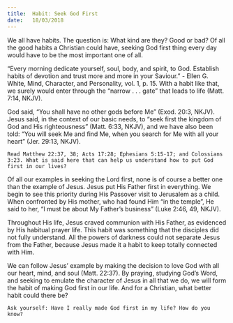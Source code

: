 ```yaml
---
title:  Habit: Seek God First
date:   18/03/2018
---
```


We all have habits. The question is: What kind are they? Good or bad? Of all the good habits a Christian could have, seeking God first thing every day would have to be the most important one of all.

“Every morning dedicate yourself, soul, body, and spirit, to God. Establish habits of devotion and trust more and more in your Saviour.” - Ellen G. White, Mind, Character, and Personality, vol. 1, p. 15. With a habit like that, we surely would enter through the “narrow  . . .  gate” that leads to life (Matt. 7:14, NKJV).

God said, “You shall have no other gods before Me” (Exod. 20:3, NKJV). Jesus said, in the context of our basic needs, to “seek first the kingdom of God and His righteousness” (Matt. 6:33, NKJV), and we have also been told: “You will seek Me and find Me, when you search for Me with all your heart” (Jer. 29:13, NKJV).

`Read Matthew 22:37, 38; Acts 17:28; Ephesians 5:15-17; and Colossians 3:23. What is said here that can help us understand how to put God first in our lives?`

Of all our examples in seeking the Lord first, none is of course a better one than the example of Jesus. Jesus put His Father first in everything. We begin to see this priority during His Passover visit to Jerusalem as a child. When confronted by His mother, who had found Him “in the temple”, He said to her, “I must be about My Father’s business” (Luke 2:46, 49, NKJV).

Throughout His life, Jesus craved communion with His Father, as evidenced by His habitual prayer life. This habit was something that the disciples did not fully understand. All the powers of darkness could not separate Jesus from the Father, because Jesus made it a habit to keep totally connected with Him.

We can follow Jesus’ example by making the decision to love God with all our heart, mind, and soul (Matt. 22:37). By praying, studying God’s Word, and seeking to emulate the character of Jesus in all that we do, we will form the habit of making God first in our life. And for a Christian, what better habit could there be?

`Ask yourself: Have I really made God first in my life? How do you know?`
